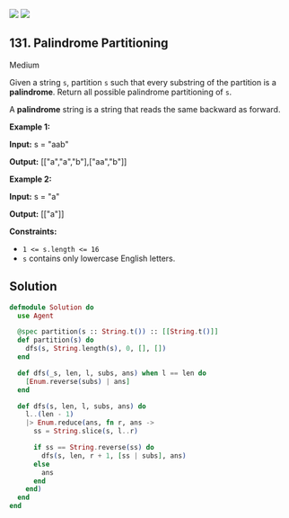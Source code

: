 [![](https://img.shields.io/github/stars/javadev/LeetCode-in-All?label=Stars&style=flat-square)](https://github.com/javadev/LeetCode-in-All)
[![](https://img.shields.io/github/forks/javadev/LeetCode-in-All?label=Fork%20me%20on%20GitHub%20&style=flat-square)](https://github.com/javadev/LeetCode-in-All/fork)

## 131\. Palindrome Partitioning

Medium

Given a string `s`, partition `s` such that every substring of the partition is a **palindrome**. Return all possible palindrome partitioning of `s`.

A **palindrome** string is a string that reads the same backward as forward.

**Example 1:**

**Input:** s = "aab"

**Output:** [["a","a","b"],["aa","b"]]

**Example 2:**

**Input:** s = "a"

**Output:** [["a"]]

**Constraints:**

*   `1 <= s.length <= 16`
*   `s` contains only lowercase English letters.

## Solution

```elixir
defmodule Solution do
  use Agent

  @spec partition(s :: String.t()) :: [[String.t()]]
  def partition(s) do
    dfs(s, String.length(s), 0, [], [])
  end

  def dfs(_s, len, l, subs, ans) when l == len do
    [Enum.reverse(subs) | ans]
  end

  def dfs(s, len, l, subs, ans) do
    l..(len - 1)
    |> Enum.reduce(ans, fn r, ans ->
      ss = String.slice(s, l..r)

      if ss == String.reverse(ss) do
        dfs(s, len, r + 1, [ss | subs], ans)
      else
        ans
      end
    end)
  end
end
```